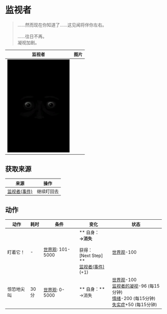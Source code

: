 # 监视者  
> ……然而现在你知道了……这见闻将伴你左右。<br><br>……往日不再。<br>凝视加剧。  
  
  监视者  |   图片   
 ----  |  ----:   
   |  <img decoding="async" src="Sprite/Watcher2.png" href="a.md" style="max-width:300px;max-height:300px;">   
  
## 获取来源  
来源  |  操作  
----  |  ----  
[监视者(事件)](Event_WatchedExperience1b.md)  |  继续盯回去  
## 动作  
动作  |  耗时  |  条件  |  变化  |  状态  
----  |  ----  |  ----  |  ----  |  ----  
盯着它！<br>  |  -  |  [世界观](Structure.md): 101-5000  |  ** 自身：**<br>→消失<br><br>** 获得： **<br>** [Next Step]  **<br>  [监视者(事件)](Event_WatchedExperience1d.md)(+1)<br>  |  [世界观](Structure.md)-100  
惊恐地尖叫<br>  |  30分  |  [世界观](Structure.md): 0-5000  |  ** 自身：**<br>→消失  |  [世界观](Structure.md)-100<br>[监视者的凝视](WatchersGlare.md)-96 (每15分钟)<br>[情绪](Morale.md)-200 (每15分钟)<br>[失实症](Derealization.md)+50 (每15分钟)  


<script>document.title="监视者 - 卡牌生存百科 Card Survival Wiki";</script>